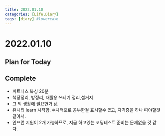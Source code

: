```yaml
---
title: 2022.01.10
categories: [Life,Diary]
tags: [diary] #lowercase    
---
```


# 2022.01.10



## Plan for Today

## Complete
- 피트니스 복싱 20분 
- 책장정리, 방정리, 재활용 쓰레기 정리,설거지 
- 그 외 생활에 필요한거 삼.
- 유니티 learn 시작함. 수치적으로 공부한걸 표시할수 있고, 자격증을 하나 따야할것 같아서.
- 인프런 지원이 2개 가능하므로, 지금 하고있는 코딩테스트 준비는 문제없을 것 같다. 